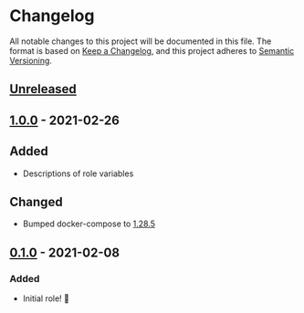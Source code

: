 # Changelog

All notable changes to this project will be documented in this file.
The format is based on [Keep a Changelog](https://keepachangelog.com/en/1.0.0/),
and this project adheres to [Semantic Versioning](https://semver.org/spec/v2.0.0.html).

## [Unreleased]

## [1.0.0] - 2021-02-26

## Added

- Descriptions of role variables

## Changed

- Bumped docker-compose to [1.28.5](https://github.com/docker/compose/releases/tag/1.28.5)

## [0.1.0] - 2021-02-08

### Added

- Initial role! 🚀

[Unreleased]: https://github.com/iancleary/ansible-role_docker/compare/v1.0.0...HEAD
[1.0.0]: https://github.com/iancleary/ansible-role_docker/releases/tag/v1.0.0
[0.1.0]: https://github.com/iancleary/ansible-role_docker/releases/tag/v0.1.0
